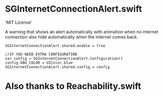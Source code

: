 # SGInternetConnectionAlert.swift

‘MIT License’

A warning that shows an alert automatically with animation when no internet connection also hide automatically when the internet comes back.

```
SGInternetConnectionAlert.shared.enable = true  

//IF YOU NEED EXTRA CONFIGURATION
var config = SGInternetConnectionAlert.Configuration()
config.kBG_COLOR = UIColor.blue
SGInternetConnectionAlert.shared.config = config
```

# Also thanks to Reachability.swift

